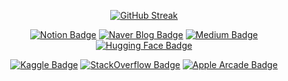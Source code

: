 <div align="center">
<!--
[![CharmStrange's GitHub Stats](https://github-readme-stats.vercel.app/api?username=CharmStrange&show_icons=true&bg_color=40,FFFFFF,FFFFFF,FFFFFF&title_color=000000&text_color=000000&icon_color=DAA520&border_color=FFFFFF&count_private=true)](https://github.com/anuraghazra/github-readme-stats)
-->

[![GitHub Streak](https://streak-stats.demolab.com?user=CharmStrange&theme=transparent&date_format=%5BY.%5Dn.j)](https://git.io/streak-stats)

<!--

![Top Language](https://github-readme-stats.vercel.app/api/top-langs/?username=CharmStrange&title_color=FFFFFF&text_color=000000&border_color=FFFFFF)

-->

<!--
[![LinkedIn Badge](https://img.shields.io/badge/LinkedIn-0077B5?logo=linkedin&logoColor=white&style=for-the-badge)](https://www.linkedin.com/in/kunhee-lee-1a8a1a27a/)
-->

[![Notion Badge](https://img.shields.io/badge/Notion-FFFFFF?logo=notion&logoColor=000000&style=for-the-badge)](https://strangecharmsailer.notion.site/Efficient-Productivity-with-Notion-5dda0df6ec804f2fabc809699b1904d5?pvs=4)
[![Naver Blog Badge](https://img.shields.io/badge/Naver_Blog-03C75A?logo=naver&logoColor=white&style=for-the-badge)](https://blog.naver.com/zetmond)
[![Medium Badge](https://img.shields.io/badge/_Medium-000000?logo=medium&logoColor=white&style=for-the-badge)](https://medium.com/@l033illil.l1ili.l.ili.l11)
[![Hugging Face Badge](https://img.shields.io/badge/😊_Hugging_Face-E33332?logo=&logoColor=white&style=for-the-badge)](https://huggingface.co/DivineFrog)

[![Kaggle Badge](https://img.shields.io/badge/Kaggle-20BEFF?logo=kaggle&logoColor=white&style=for-the-badge)](https://www.kaggle.com/seventyfivebyte)
[![StackOverflow Badge](https://img.shields.io/badge/StackOverflow-F58025?logo=stackoverflow&logoColor=white&style=for-the-badge)](https://stackoverflow.com/users/21331589/normaltoad)
[![Apple Arcade Badge](https://img.shields.io/badge/What_I_Learned/Studied-C71A36?logo=applearcade&logoColor=white&style=for-the-badge)](전공과목.md)

</div>

